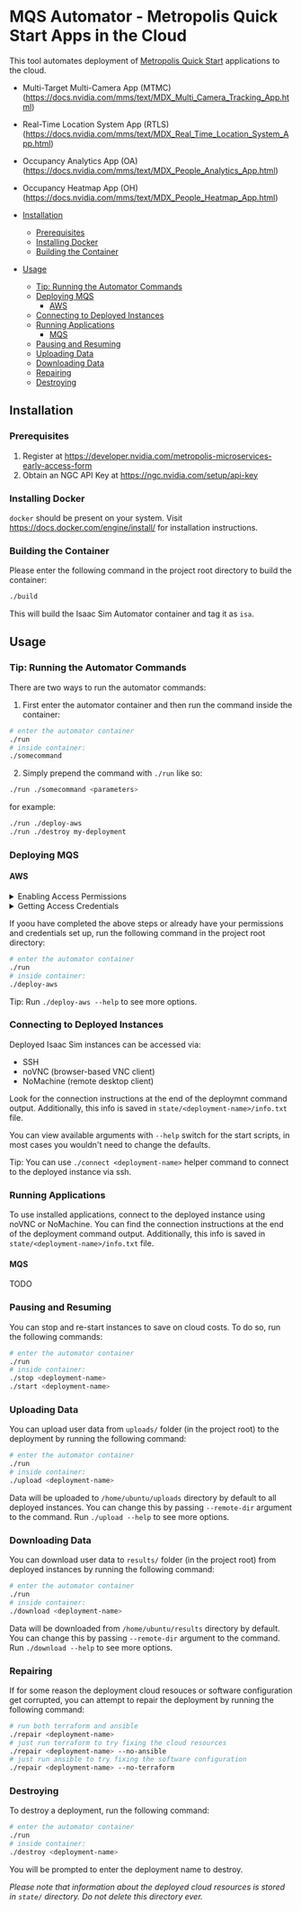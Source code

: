 # MQS Automator - Metropolis Quick Start Apps in the Cloud

This tool automates deployment of [Metropolis Quick Start](https://developer.nvidia.com/metropolis-microservices-early-access-form) applications to the cloud.

- Multi-Target Multi-Camera App (MTMC) (https://docs.nvidia.com/mms/text/MDX_Multi_Camera_Tracking_App.html)
- Real-Time Location System App (RTLS) (https://docs.nvidia.com/mms/text/MDX_Real_Time_Location_System_App.html)
- Occupancy Analytics App (OA) (https://docs.nvidia.com/mms/text/MDX_People_Analytics_App.html)
- Occupancy Heatmap App (OH) (https://docs.nvidia.com/mms/text/MDX_People_Heatmap_App.html)

- [Installation](#installation)
  - [Prerequisites](#prerequisites)
  - [Installing Docker](#installing-docker)
  - [Building the Container](#building-the-container)
- [Usage](#usage)
  - [Tip: Running the Automator Commands](#tip-running-the-automator-commands)
  - [Deploying MQS](#deploying-mqs)
    - [AWS](#aws)
  - [Connecting to Deployed Instances](#connecting-to-deployed-instances)
  - [Running Applications](#running-applications)
    - [MQS](#mqs)
  - [Pausing and Resuming](#pausing-and-resuming)
  - [Uploading Data](#uploading-data)
  - [Downloading Data](#downloading-data)
  - [Repairing](#repairing)
  - [Destroying](#destroying)

## Installation

### Prerequisites

1. Register at https://developer.nvidia.com/metropolis-microservices-early-access-form
1. Obtain an NGC API Key at https://ngc.nvidia.com/setup/api-key

### Installing Docker

`docker` should be present on your system. Visit <https://docs.docker.com/engine/install/> for installation instructions.

### Building the Container

Please enter the following command in the project root directory to build the container:

```sh
./build
```

This will build the Isaac Sim Automator container and tag it as `isa`.

## Usage

### Tip: Running the Automator Commands

There are two ways to run the automator commands:

1. First enter the automator container and then run the command inside the container:

```sh
# enter the automator container
./run
# inside container:
./somecommand
```

2. Simply prepend the command with `./run` like so:

```sh
./run ./somecommand <parameters>
```

for example:

```sh
./run ./deploy-aws
./run ./destroy my-deployment
```

### Deploying MQS

#### AWS

<details>
  <a name="#aws-permissions"></a>
  <summary>Enabling Access Permissions</summary>

  You need _AmazonEC2FullAccess_ permissions enabled for your AWS user. You can enable those in [Identity and Access Management (IAM) Section](https://console.aws.amazon.com/iamv2/home#/home) in AWS console like so:

  1. Go to <https://console.aws.amazon.com/iamv2/home#/home>
  2. Click "Access Management" \> "Users" in the left menu
  3. Search for your user name
  4. Under "Permissions" tab click "Add permissions"
  5. Choose "Attach existing policies directly"
  6. Search for _AmazonEC2FullAccess_, check the box next to it, click "Next"
  7. Click "Add permissions"
</details>

<details>
  <a name="#aws-access-creds"></a>
  <summary>Getting Access Credentials</summary>
  You will need _AWS Access Key_ and _AWS Secret Key_ for an existing account. You can obtain those in <a href="https://console.aws.amazon.com/iamv2/home#/home">Identity and Access Management (IAM) Section</a> in the AWS console.
</details>

If yoou have completed the above steps or already have your permissions and credentials set up, run the following command in the project root directory:

```sh
# enter the automator container
./run
# inside container:
./deploy-aws
```

Tip: Run `./deploy-aws --help` to see more options.

### Connecting to Deployed Instances

Deployed Isaac Sim instances can be accessed via:

- SSH
- noVNC (browser-based VNC client)
- NoMachine (remote desktop client)

Look for the connection instructions at the end of the deploymnt command output. Additionally, this info is saved in `state/<deployment-name>/info.txt` file.

You can view available arguments with `--help` switch for the start scripts, in most cases you wouldn't need to change the defaults.

Tip: You can use `./connect <deployment-name>` helper command to connect to the deployed instance via ssh.

### Running Applications

To use installed applications, connect to the deployed instance using noVNC or NoMachine. You can find the connection instructions at the end of the deployment command output. Additionally, this info is saved in `state/<deployment-name>/info.txt` file.

#### MQS

TODO

### Pausing and Resuming

You can stop and re-start instances to save on cloud costs. To do so, run the following commands:

```sh
# enter the automator container
./run
# inside container:
./stop <deployment-name>
./start <deployment-name>
```

### Uploading Data

You can upload user data from `uploads/` folder (in the project root) to the deployment by running the following command:

```sh
# enter the automator container
./run
# inside container:
./upload <deployment-name>
```

Data will be uploaded to `/home/ubuntu/uploads` directory by default to all deployed instances. You can change this by passing `--remote-dir` argument to the command. Run `./upload --help` to see more options.

### Downloading Data

You can download user data to `results/` folder (in the project root) from deployed instances by running the following command:

```sh
# enter the automator container
./run
# inside container:
./download <deployment-name>
```

Data will be downloaded from `/home/ubuntu/results` directory by default. You can change this by passing `--remote-dir` argument to the command. Run `./download --help` to see more options.

### Repairing

If for some reason the deployment cloud resouces or software configuration get corrupted, you can attempt to repair the deployment by running the following command:

```sh
# run both terraform and ansible
./repair <deployment-name>
# just run terraform to try fixing the cloud resources
./repair <deployment-name> --no-ansible
# just run ansible to try fixing the software configuration
./repair <deployment-name> --no-terraform
```

### Destroying

To destroy a deployment, run the following command:

```sh
# enter the automator container
./run
# inside container:
./destroy <deployment-name>
```

You will be prompted to enter the deployment name to destroy.

*Please note that information about the deployed cloud resources is stored in `state/` directory. Do not delete this directory ever.*
